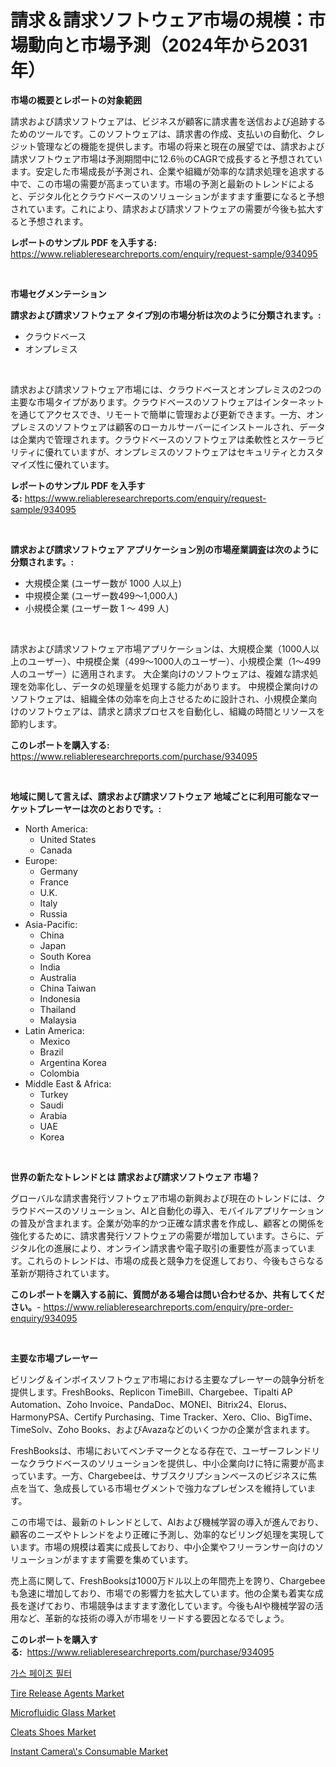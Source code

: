 <p><h1>請求＆請求ソフトウェア市場の規模：市場動向と市場予測（2024年から2031年）</h1></p><p><strong>市場の概要とレポートの対象範囲</strong></p>
<p><p>請求および請求ソフトウェアは、ビジネスが顧客に請求書を送信および追跡するためのツールです。このソフトウェアは、請求書の作成、支払いの自動化、クレジット管理などの機能を提供します。市場の将来と現在の展望では、請求および請求ソフトウェア市場は予測期間中に12.6％のCAGRで成長すると予想されています。安定した市場成長が予測され、企業や組織が効率的な請求処理を追求する中で、この市場の需要が高まっています。市場の予測と最新のトレンドによると、デジタル化とクラウドベースのソリューションがますます重要になると予想されています。これにより、請求および請求ソフトウェアの需要が今後も拡大すると予想されます。</p></p>
<p><strong>レポートのサンプル PDF を入手する:</strong> <a href="https://www.reliableresearchreports.com/enquiry/request-sample/934095">https://www.reliableresearchreports.com/enquiry/request-sample/934095</a></p>
<p>&nbsp;</p>
<p><strong>市場セグメンテーション</strong></p>
<p><strong>請求および請求ソフトウェア タイプ別の市場分析は次のように分類されます。:</strong></p>
<p><ul><li>クラウドベース</li><li>オンプレミス</li></ul></p>
<p>&nbsp;</p>
<p><p>請求および請求ソフトウェア市場には、クラウドベースとオンプレミスの2つの主要な市場タイプがあります。クラウドベースのソフトウェアはインターネットを通じてアクセスでき、リモートで簡単に管理および更新できます。一方、オンプレミスのソフトウェアは顧客のローカルサーバーにインストールされ、データは企業内で管理されます。クラウドベースのソフトウェアは柔軟性とスケーラビリティに優れていますが、オンプレミスのソフトウェアはセキュリティとカスタマイズ性に優れています。</p></p>
<p><strong>レポートのサンプル PDF を入手する:</strong>&nbsp;<a href="https://www.reliableresearchreports.com/enquiry/request-sample/934095">https://www.reliableresearchreports.com/enquiry/request-sample/934095</a></p>
<p>&nbsp;</p>
<p><strong> 請求および請求ソフトウェア アプリケーション別の市場産業調査は次のように分類されます。:</strong></p>
<p><ul><li>大規模企業 (ユーザー数が 1000 人以上)</li><li>中規模企業 (ユーザー数499～1,000人)</li><li>小規模企業 (ユーザー数 1 ～ 499 人)</li></ul></p>
<p>&nbsp;</p>
<p><p>請求および請求ソフトウェア市場アプリケーションは、大規模企業（1000人以上のユーザー）、中規模企業（499〜1000人のユーザー）、小規模企業（1〜499人のユーザー）に適用されます。 大企業向けのソフトウェアは、複雑な請求処理を効率化し、データの処理量を処理する能力があります。 中規模企業向けのソフトウェアは、組織全体の効率を向上させるために設計され、小規模企業向けのソフトウェアは、請求と請求プロセスを自動化し、組織の時間とリソースを節約します。</p></p>
<p><strong>このレポートを購入する:</strong>&nbsp; <a href="https://www.reliableresearchreports.com/purchase/934095">https://www.reliableresearchreports.com/purchase/934095</a></p>
<p>&nbsp;</p>
<p><strong>地域に関して言えば、請求および請求ソフトウェア 地域ごとに利用可能なマーケットプレーヤーは次のとおりです。:</strong></p>
<p><ul>
    <li>
        North America:
        <ul>
            <li>United States</li>
            <li>Canada</li>
        </ul>
    </li>
    <li>
        Europe:
        <ul>
            <li>Germany</li>
            <li>France</li>
            <li>U.K.</li>
            <li>Italy</li>
            <li>Russia</li>
        </ul>
    </li>
    <li>
        Asia-Pacific:
        <ul>
            <li>China</li>
            <li>Japan</li>
            <li>South Korea</li>
            <li>India</li>
            <li>Australia</li>
            <li>China Taiwan</li>
            <li>Indonesia</li>
            <li>Thailand</li>
            <li>Malaysia</li>
        </ul>
    </li>
    <li>
        Latin America:
        <ul>
            <li>Mexico</li>
            <li>Brazil</li>
            <li>Argentina Korea</li>
            <li>Colombia</li>
        </ul>
    </li>
    <li>
        Middle East & Africa:
        <ul>
            <li>Turkey</li>
            <li>Saudi</li>
            <li>Arabia</li>
            <li>UAE</li>
            <li>Korea</li>
        </ul>
    </li>
    </ul></p>
<p>&nbsp;</p>
<p><strong>世界の新たなトレンドとは 請求および請求ソフトウェア 市場？</strong></p>
<p><p>グローバルな請求書発行ソフトウェア市場の新興および現在のトレンドには、クラウドベースのソリューション、AIと自動化の導入、モバイルアプリケーションの普及が含まれます。企業が効率的かつ正確な請求書を作成し、顧客との関係を強化するために、請求書発行ソフトウェアの需要が増加しています。さらに、デジタル化の進展により、オンライン請求書や電子取引の重要性が高まっています。これらのトレンドは、市場の成長と競争力を促進しており、今後もさらなる革新が期待されています。</p></p>
<p><strong>このレポートを購入する前に、質問がある場合は問い合わせるか、共有してください。</strong>- <a href="https://www.reliableresearchreports.com/enquiry/pre-order-enquiry/934095">https://www.reliableresearchreports.com/enquiry/pre-order-enquiry/934095</a></p>
<p>&nbsp;</p>
<p><strong>主要な市場プレーヤー</strong></p>
<p><p>ビリング＆インボイスソフトウェア市場における主要なプレーヤーの競争分析を提供します。FreshBooks、Replicon TimeBill、Chargebee、Tipalti AP Automation、Zoho Invoice、PandaDoc、MONEI、Bitrix24、Elorus、HarmonyPSA、Certify Purchasing、Time Tracker、Xero、Clio、BigTime、TimeSolv、Zoho Books、およびAvazaなどのいくつかの企業が含まれます。</p><p>FreshBooksは、市場においてベンチマークとなる存在で、ユーザーフレンドリーなクラウドベースのソリューションを提供し、中小企業向けに特に需要が高まっています。一方、Chargebeeは、サブスクリプションベースのビジネスに焦点を当て、急成長している市場セグメントで強力なプレゼンスを維持しています。</p><p>この市場では、最新のトレンドとして、AIおよび機械学習の導入が進んでおり、顧客のニーズやトレンドをより正確に予測し、効率的なビリング処理を実現しています。市場の規模は着実に成長しており、中小企業やフリーランサー向けのソリューションがますます需要を集めています。</p><p>売上高に関して、FreshBooksは1000万ドル以上の年間売上を誇り、Chargebeeも急速に増加しており、市場での影響力を拡大しています。他の企業も着実な成長を遂げており、市場競争はますます激化しています。今後もAIや機械学習の活用など、革新的な技術の導入が市場をリードする要因となるでしょう。</p></p>
<p><strong>このレポートを購入する:</strong>&nbsp;&nbsp;<a href="https://www.reliableresearchreports.com/purchase/934095">https://www.reliableresearchreports.com/purchase/934095</a></p>
<p><p><a href="https://medium.com/@codykrris446578/%EA%B0%80%EC%8A%A4-%EC%83%81-%ED%95%84%ED%84%B0-%EC%8B%9C%EC%9E%A5-%EA%B7%9C%EB%AA%A8-%EB%B0%8F-%EC%8B%9C%EC%9E%A5-%EB%8F%99%ED%96%A5-2024%EB%85%84%EB%B6%80%ED%84%B0-2031%EB%85%84%EA%B9%8C%EC%A7%80%EC%9D%98-%EC%99%84%EC%A0%84%ED%95%9C-%EC%82%B0%EC%97%85-%EA%B0%9C%EC%9A%94-882c1306fe67">가스 페이즈 필터</a></p><p><a href="https://view.publitas.com/reportprime-1/tire-release-agents-market-furnish-information-about-market-size-market-share-market-dynamics-and-projections-spanning-from-2024-to-2031/">Tire Release Agents Market</a></p><p><a href="https://view.publitas.com/reportprime-1/microfluidic-glass-market-size-evaluating-its-market-trends-growth-and-projections-2024-2031/">Microfluidic Glass Market</a></p><p><a href="https://github.com/kathiaseamanalvaradovlprc2h/Market-Research-Report-List-1/blob/main/cleats-shoes-market.md">Cleats Shoes Market</a></p><p><a href="https://frill-swim-3cd.notion.site/Instant-Camera-s-Consumable-Market-Research-Report-Unlocks-Analysis-on-the-Market-Financial-Status--d77b44fb2a764d7dae7a6cd1c60b285b">Instant Camera\'s Consumable Market</a></p></p>